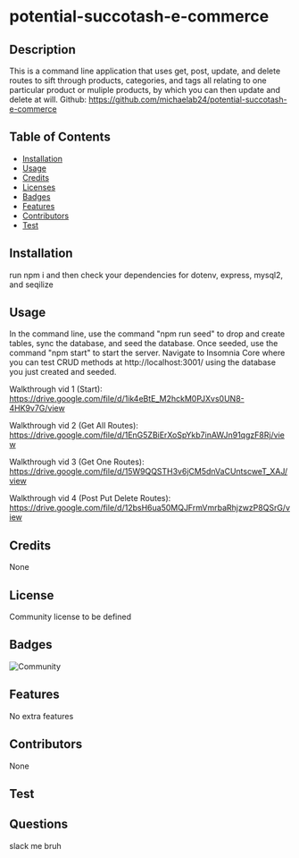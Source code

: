 # potential-succotash-e-commerce


## Description 

This is a command line application that uses get, post, update, and delete routes to sift through products, categories, and tags all relating to one particular product or muliple products, by which you can then update and delete at will. Github: https://github.com/michaelab24/potential-succotash-e-commerce

## Table of Contents
* [Installation](#installation)
* [Usage](#usage)
* [Credits](#credits)
* [Licenses](#license)
* [Badges](#badges)
* [Features](#features)
* [Contributors](#contributors)
* [Test](#test)

## Installation

run npm i and then check your dependencies for dotenv, express, mysql2, and seqilize

## Usage 

In the command line, use the command "npm run seed" to drop and create tables, sync the database, and seed the database. Once seeded, use the command "npm start" to start the server. Navigate to Insomnia Core where you can test CRUD methods at http://localhost:3001/ using the database you just created and seeded.

Walkthrough vid 1 (Start): https://drive.google.com/file/d/1ik4eBtE_M2hckM0PJXvs0UN8-4HK9v7G/view

Walkthrough vid 2 (Get All Routes): https://drive.google.com/file/d/1EnG5ZBiErXoSpYkb7inAWJn91qgzF8Rj/view

Walkthrough vid 3 (Get One Routes): https://drive.google.com/file/d/15W9QQSTH3v6jCM5dnVaCUntscweT_XAJ/view

Walkthrough vid 4 (Post Put Delete Routes): https://drive.google.com/file/d/12bsH6ua50MQJFrmVmrbaRhjzwzP8QSrG/view

## Credits

None

## License

Community license to be defined

## Badges

![Community](https://img.shields.io/badge/license-Community-green)

## Features

No extra features

## Contributors

None

## Test



## Questions

slack me bruh
